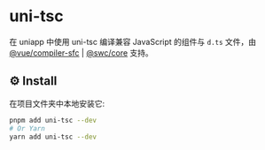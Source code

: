 # uni-tsc

在 uniapp 中使用 uni-tsc 编译兼容 JavaScript 的组件与 `d.ts` 文件，由 
[@vue/compiler-sfc](https://www.npmjs.com/package/@vue/compiler-sfc) |
[@swc/core](https://www.npmjs.com/package/@swc/core) 支持。
## ⚙️ Install

在项目文件夹中本地安装它:

```bash
pnpm add uni-tsc --dev
# Or Yarn
yarn add uni-tsc --dev
```


